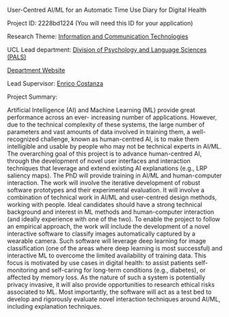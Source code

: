 User-Centred AI/ML for an Automatic Time Use Diary for Digital Health

Project ID: 2228bd1224
(You will need this ID for your application)

Research Theme: [Information and Communication Technologies](../themes/information-and-communication-technologies.md)

UCL Lead department: [Division of Psychology and Language Sciences (PALS)](../departments/division-of-psychology-and-language-sciences.md)

[Department Website](https://www.ucl.ac.uk/pals)

Lead Supervisor: [Enrico Costanza](https://iris.ucl.ac.uk/iris/browse/profile?upi=ECOST53)

Project Summary:

Artificial Intelligence (AI) and Machine Learning (ML) provide great performance across an ever- increasing number of applications. However, due to the technical complexity of these systems, the large number of parameters and vast amounts of data involved in training them, a well-recognized challenge, known as human-centred AI, is to make them intelligible and usable by people who may not be technical experts in AI/ML.
 The overarching goal of this project is to advance human-centred AI, through the development of novel user interfaces and interaction techniques that leverage and extend existing AI explanations (e.g., LRP saliency maps). The PhD will provide training in AI/ML and human-computer interaction. The work will involve the iterative development of robust software prototypes and their experimental evaluation. It will involve a combination of technical work in AI/ML and user-centred design methods, working with people. Ideal candidates should have a strong technical background and interest in ML methods and human-computer interaction (and ideally experience with one of the two).
 To enable the project to follow an empirical approach, the work will include the development of a novel interactive software to classify images automatically captured by a wearable camera. Such software will leverage deep learning for image classification (one of the areas where deep learning is most successful) and interactive ML to overcome the limited availability of training data. This focus is motivated by use cases in digital health: to assist patients self-monitoring and self-caring for long-term conditions (e.g., diabetes), or affected by memory loss. As the nature of such a system is potentially privacy invasive, it will also provide opportunities to research ethical risks associated to ML. Most importantly, the software will act as a test bed to develop and rigorously evaluate novel interaction techniques around AI/ML, including explanation techniques.